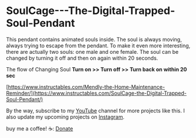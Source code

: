 # SoulCage---The-Digital-Trapped-Soul-Pendant
This pendant contains animated souls inside. The soul is always moving, always trying to escape from the pendant. To make it even more interesting, there are actually two souls: one male and one female.
The soul can be changed by turning it off and then on again within 20 seconds.

The flow of Changing Soul **Turn on >> Turn off >> Turn back on within 20 sec**

[https://www.instructables.com/Mendly-the-Home-Maintenance-Reminder/](https://www.instructables.com/SoulCage-the-Digital-Trapped-Soul-Pendant/)

By the way, subscribe to my [YouTube](https://vishalsoniindia.github.io/redirect-links/youtube-link.html) channel for more projects like this. I also update my upcoming projects on [Instagram](https://vishalsoniindia.github.io/redirect-links/instagram-link.html).

buy me a coffee! ☕: [Donate](https://github.com/vishalsoniindia/BuyMeCoffee)

